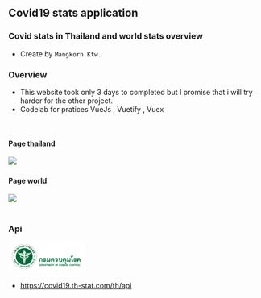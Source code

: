 ## Covid19 stats application


### Covid stats in Thailand and world stats overview
- Create by `Mangkorn Ktw.`


### Overview
- This website took only 3 days to completed but I promise that i will try harder for the other project.
- Codelab for pratices VueJs , Vuetify , Vuex

<br/>

#### Page thailand
<img src="/resource/app_page1.gif" style="width: 30%;">

<br/>

#### Page world
<img src="/resource/app_page2_fix.gif" style="width: 30%;">



<br/>
<br/>

### Api
<img src="/resource/api_pic1.PNG" style="width: 30%;">

- https://covid19.th-stat.com/th/api

